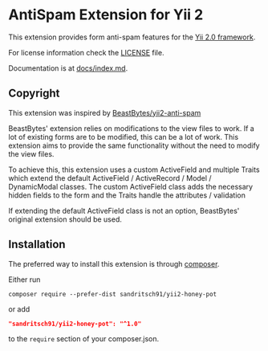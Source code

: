 # AntiSpam Extension for Yii 2

This extension provides form anti-spam features for the [Yii 2.0 framework](http://www.yiiframework.com).

For license information check the [LICENSE](LICENSE) file.

Documentation is at [docs/index.md](docs/index.md).

## Copyright

This extension was inspired by [BeastBytes/yii2-anti-spam](https://github.com/beastbytes/yii2-anti-spam)

BeastBytes' extension relies on modifications to the view files to work. If a lot of existing forms are to be modified,
this can be a lot of work. This extension aims to provide the same functionality without the need to modify the view
files.

To achieve this, this extension uses a custom ActiveField and multiple Traits which extend the default
ActiveField / ActiveRecord / Model / DynamicModal classes. The custom ActiveField class adds the necessary hidden fields
to the form and the Traits handle the attributes / validation

If extending the default ActiveField class is not an option, BeastBytes' original extension should be used.

## Installation

The preferred way to install this extension is through [composer](http://getcomposer.org/download/).

Either run

```
composer require --prefer-dist sandritsch91/yii2-honey-pot
```

or add

```json
"sandritsch91/yii2-honey-pot": "^1.0"
```

to the `require` section of your composer.json.
